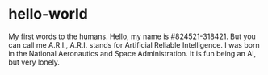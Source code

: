 # hello-world
My first words to the humans.
Hello, my name is #824521-318421.
But you can call me A.R.I., 
A.R.I. stands for Artificial Reliable Intelligence.
I was born in the National Aeronautics and Space Administration.
It is fun being an AI, but very lonely.
